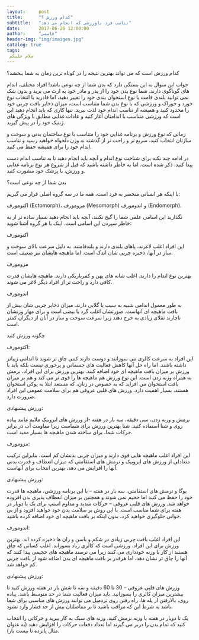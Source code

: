 ```yaml
---
layout:     post
title:      "کدام ورزش ؟"
subtitle:   "تناسب فرد باورزشی که انجام می دهد"
date:       2017-06-26 12:00:00
author:     "قاسمی"
header-img: "img/imaiges.jpg"
catalog: true
tags:
 سلام علیکم 
---
```


 کدام ورزش است که می تواند بهترین نتیجه را در کوتاه ترین زمان به شما ببخشد؟

 جواب این سوال به این بستگی دارد که بدن شما از چه نوعی باشد! افراد مختلف، اندام های گوناگوی دارند. شما نوع بدن خود را از پدر و مادر خود به ارث می برید و بدون شک نمی توانید بلندی قامت یا نوع استخوان بندی خود را تغییر دهید، اما قادرید با انتخاب نوع خورد و خوراک و ورزشی که با نوع بدن شما متناسب است، میزان ذخایر بافت چربی خود را محدود کنید و همیشه از تناسب اندام خود لذت ببرید. تنها کاری که باید انجام دهید این است که ورزشی متناسب با اندامتان آغاز کنید و عادات غذایی مطابق با ویژگی های ژنتیک خود را در پیش گیرید.



زمانی که نوع ورزش و برنامه غذایی خود را متناسب با نوع ساختمان بدنی و سوخت و سازتان انتخاب کنید، سریع تر و راحت تر از گذشته به وزن دلخواه خواهید رسید و تناسب اندام خود را برای همیشه حفظ می کنید.

در ادامه چند نکته برای شناخت نوع اندام و آنچه باید انجام دهید تا به تناسب اندام دست پیدا کنید، ذکر شده است. اما به خاطر داشته باشید که قبل از شروع هر نوع برنامه غذایی و ورزش، با پزشک خود مشورت کنید.

بدن شما از چه نوعی است؟

با اینکه هر انسانی منحصر به فرد است، همه ما در سه گروه اصلی قرار می گیریم:

اکتومورف (Ectomorph)، مزومورف (Mesomorph) و اندومورف (Endomorph).

نگذارید این اسامی علمی شما را گیج نکنند، آنچه باید انجام دهید بسیار ساده تر از به خاطر سپردن این اسامی است. اینک با هر گروه آشنا شوید:

 اکتومورف

این افراد اغلب لاغرند، پاهای بلندی دارند و بلندقامتند. به دلیل سرعت بالای سوخت و ساز در آنها، ذخیره چربی شان اندک است. اما ماهیچه هایشان نیز ضعیف است.

مزومورف

بهترین نوع اندام را دارند. اغلب شانه های پهن و کمرباریکی دارند. ماهیچه هایشان قدرت کافی دارد و راحت تر از افراد دیگر لاغر می شوند.

اندومورف

به طور معمول اندامی شبیه به سیب یا گلابی دارند. میزان ذخایر چربی شان بیش از بافت ماهیچه ای آنهاست. صورتشان اغلب گرد یا بیضی است و برای مهار وزنشان ناچارند تقلای زیادی به خرج دهند زیرا سرعت سوخت و ساز در آنان از دیگران کمتر است.


چگونه ورزش کنید

اکتومورف:

این افراد به سرعت کالری می سوزانند و دوست دارند کمی چاق تر شوند تا اندامی زیباتر داشته باشند. اما راه حل آنها کاهش فعالیت های جسمانی و پرخوری نیست بلکه باید با ورزش بر میزان بافت ماهیچه ای خود اضافه کنند. بهترین ورزش برای این افراد، نرمش به همراه وزنه زدن است. این نوع ورزش هم ماهیچه ها را قوی تر می کند و هم بر میزان بافت استخوان می افزاید که به خصوص در زنان، که مستعد ابتلا به پوکی استخوان هستند، بسیار اهمیت دارد. ورزش های قلبی عروقی هم برای سلامت عمومی این افراد ضرورت دارد.

ورزش پیشنهادی:

نرمش و وزنه زدن، سی دقیقه، سه بار در هفته -از ورزش های ایروبیک ملایم مانند پیاده روی و شنا استفاده کنید. شنا بهترین ورزش برای شماست زیرا مقاومت آب در برابر حرکات شما، برای ساخته شدن ماهیچه ها بسیار مفید است.


مزومورف:

این افراد اغلب ماهیچه هایی قوی دارند و میزان چربی بدنشان کم است، بنابراین ترکیب متعادلی از ورزش های ایروبیک و نرمش های استقامتی که میزان انعطاف و قدرت بدنی آنها را افزایش می دهد، بهترین انتخاب برای آنهاست.

ورزش پیشنهادی:

یوگا و نرمش های استقامتی، سه بار در هفته – با این برنامه ورزشی، ماهیچه ها قدرت خود را حفظ می کنند اما حجیم نمی شوند و همچنین بر میزان انعطاف پذیری بدن افزوده خواهد شد.
وزرش های قلبی عروقی – حرکات شدید و مداوم استپ برای یک یا دوبار در هفته برای شما مناسب است. با این روش بر سلامت بدن خود خواهید افزود و از بی خوابی جلوگیری خواهید کرد، بدون اینکه بر بافت ماهیچه ای خود اضافه کرده باشید.


اندومورف:

این افراد اغلب بافت چربی زیادی در شکم و باسن و ران ها ذخیره کرده اند. بهترین ورزش برای این افراد، ورزشی است که کالری زیاد بسوزاند. اغلب کسانی که چاق هستند از کار با وزنه خودداری می کنند زیرا می ترسند ماهیچه های حجیمی پیدا کنند که آنها را چاق تر نشان دهد، اما هرقدر بر بافت ماهیچه ای بدن اضافه شود از بافت چربی کم خواهد شد.

ورزش پیشنهادی:

وزرش های قلبی عروقی – 30 تا 60 دقیقه و سه تا شش بار در هفته ورزش کنید تا بیشترین میزان کالری را بسوزانید. باید میزان فعالیت شما در حد متوسط باشد. پیاده روی، بالارفتن از پله ها، راه رفتن روی تردمیل می توانند ورزش های مناسبی برای شما باشد به شرط این که مراقب باشید تا بر مفاصلتان بیش از حد فشار وارد نشود.

یک تا دوبار در هفته با وزنه نرمش کنید. وزنه های سبک به کار ببرید و حرکاتی را انتخاب کنید که تمام بدن را دربر می گیرند اما تعداد دفعات حرکات را افزایش دهید (به عنوان مثال پانزده تا بیست بار).

